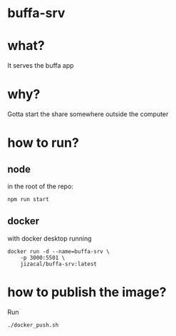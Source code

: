 # buffa-srv
# what?
It serves the buffa app
# why?
Gotta start the share somewhere outside the computer
# how to run?
## node
in the root of the repo:
```
npm run start
```
## docker
with docker desktop running
```
docker run -d --name=buffa-srv \
    -p 3000:5501 \
    jizacal/buffa-srv:latest
```
# how to publish the image?
Run 
```
./docker_push.sh
```
